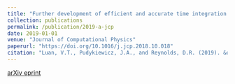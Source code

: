 ```yaml
---
title: "Further development of efficient and accurate time integration schemes for meteorological models"
collection: publications
permalink: /publication/2019-a-jcp
date: 2019-01-01
venue: "Journal of Computational Physics"
paperurl: "https://doi.org/10.1016/j.jcp.2018.10.018"
citation: "Luan, V.T., Pudykiewicz, J.A., and Reynolds, D.R. (2019). &quot;Further development of efficient and accurate time integration schemes for meteorological models.&quot; <i>Journal of Computational Physics</i>, 376:817-837."
---
```


[arXiv eprint](https://arxiv.org/abs/1805.02144v2.pdf)

